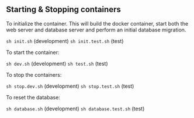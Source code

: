 ## Starting & Stopping containers

To initialize the container. This will build the docker container, start both the web server and database server and perform an initial database migration.

`sh init.sh` (development)
`sh init.test.sh` (test)

To start the container:

`sh dev.sh` (development)
`sh test.sh` (test)

To stop the containers:

`sh stop.dev.sh` (development)
`sh stop.test.sh` (test)

To reset the database:

`sh database.sh` (development)
`sh database.test.sh` (test)
